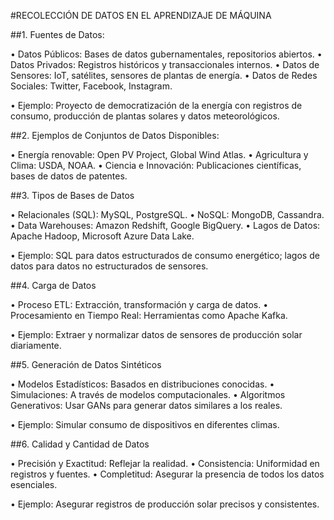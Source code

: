 #RECOLECCIÓN DE DATOS EN EL APRENDIZAJE DE MÁQUINA

##1.	Fuentes de Datos:

•	Datos Públicos: Bases de datos gubernamentales, repositorios abiertos.
•	Datos Privados: Registros históricos y transaccionales internos.
•	Datos de Sensores: IoT, satélites, sensores de plantas de energía.
•	Datos de Redes Sociales: Twitter, Facebook, Instagram.

•	Ejemplo: Proyecto de democratización de la energía con registros de consumo, producción de plantas solares y datos meteorológicos.

##2.	Ejemplos de Conjuntos de Datos Disponibles:

•	Energía renovable: Open PV Project, Global Wind Atlas.
•	Agricultura y Clima: USDA, NOAA.
•	Ciencia e Innovación: Publicaciones científicas, bases de datos de patentes.

##3.	Tipos de Bases de Datos

•	Relacionales (SQL): MySQL, PostgreSQL.
•	NoSQL: MongoDB, Cassandra.
•	Data Warehouses: Amazon Redshift, Google BigQuery.
•	Lagos de Datos: Apache Hadoop, Microsoft Azure Data Lake.

•	Ejemplo: SQL para datos estructurados de consumo energético; lagos de datos para datos no estructurados de sensores.


##4.	Carga de Datos

•	Proceso ETL: Extracción, transformación y carga de datos.
•	Procesamiento en Tiempo Real: Herramientas como Apache Kafka.

•	Ejemplo: Extraer y normalizar datos de sensores de producción solar diariamente.


##5.	Generación de Datos Sintéticos

•	Modelos Estadísticos: Basados en distribuciones conocidas.
•	Simulaciones: A través de modelos computacionales.
•	Algoritmos Generativos: Usar GANs para generar datos similares a los reales.

•	Ejemplo: Simular consumo de dispositivos en diferentes climas.


##6.	Calidad y Cantidad de Datos

•	Precisión y Exactitud: Reflejar la realidad.
•	Consistencia: Uniformidad en registros y fuentes.
•	Completitud: Asegurar la presencia de todos los datos esenciales.

•	Ejemplo: Asegurar registros de producción solar precisos y consistentes.